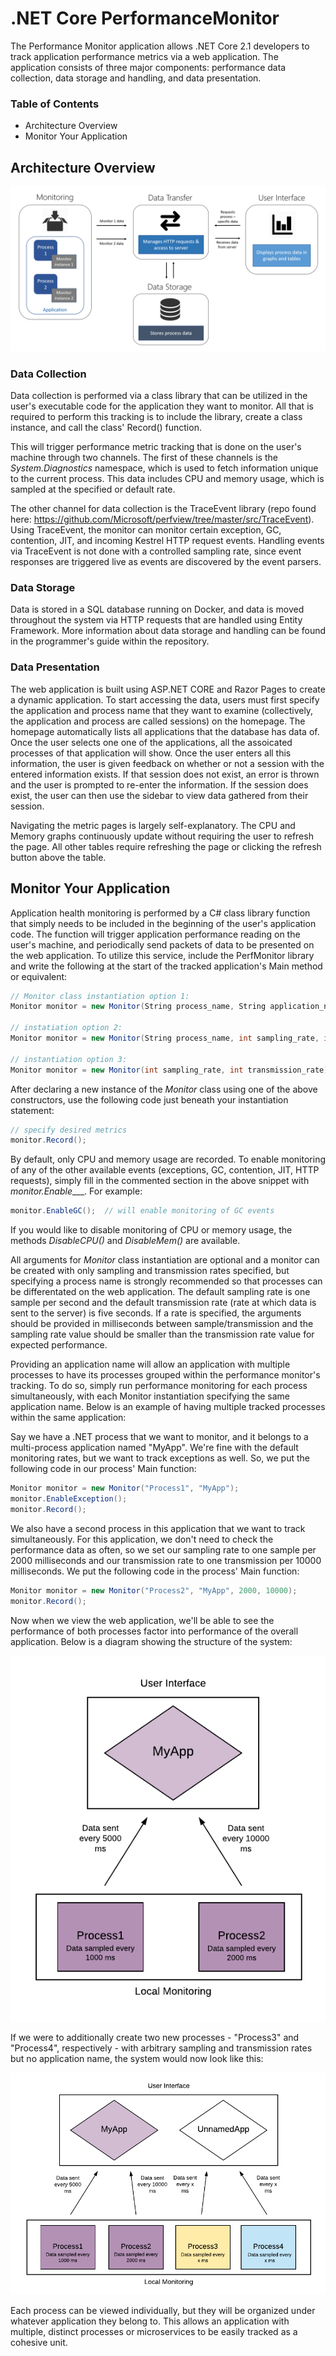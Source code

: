 # .NET Core PerformanceMonitor
The Performance Monitor application allows .NET Core 2.1 developers to track application performance metrics via a web application. The application consists of three major components: performance data collection, data storage and handling, and data presentation. 

### Table of Contents
* Architecture Overview
* Monitor Your Application



## Architecture Overview

![Architecture Diagram](Architecture.PNG)

### Data Collection
Data collection is performed via a class library that can be utilized in the user's executable code for the application they want to monitor. All that is required to perform this tracking is to include the library, create a class instance, and call the class' Record() function.

This will trigger performance metric tracking that is done on the user's machine through two channels. The first of these channels is the _System.Diagnostics_ namespace, which is used to fetch information unique to the current process. This data includes CPU and memory usage, which is sampled at the specified or default rate.

The other channel for data collection is the TraceEvent library (repo found here: https://github.com/Microsoft/perfview/tree/master/src/TraceEvent). Using TraceEvent, the monitor can monitor certain exception, GC, contention, JIT, and incoming Kestrel HTTP request events. Handling events via TraceEvent is not done with a controlled sampling rate, since event responses are triggered live as events are discovered by the event parsers.

### Data Storage
Data is stored in a SQL database running on Docker, and data is moved throughout the system via HTTP requests that are handled using Entity Framework. More information about data storage and handling can be found in the programmer's guide within the repository.

### Data Presentation
The web application is built using ASP.NET CORE and Razor Pages to create a dynamic application. To start accessing the data, users must first specify the application and process name that they want to examine (collectively, the application and process are called sessions) on the homepage. The homepage automatically lists all applications that the database has data of. Once the user selects one one of the applications, all the assoicated processes of that application will show. Once the user enters all this information, the user is given feedback on whether or not a session with the entered information exists. If that session does not exist, an error is thrown and the user is prompted to re-enter the information. If the session does exist, the user can then use the sidebar to view data gathered from their session.

Navigating the metric pages is largely self-explanatory. The CPU and Memory graphs continuously update without requiring the user to refresh the page. All other tables require refreshing the page or clicking the refresh button above the table.

## Monitor Your Application
Application health monitoring is performed by a C# class library function that simply needs to be included in the beginning of the user's application code. The function will trigger application performance reading on the user's machine, and periodically send packets of data to be presented on the web application. To utilize this service, include the PerfMonitor library and write the following at the start of the tracked application's Main method or equivalent:

```cs
// Monitor class instantiation option 1:
Monitor monitor = new Monitor(String process_name, String application_name, int sampling_rate, int transmission_rate);

// instatiation option 2:
Monitor monitor = new Monitor(String process_name, int sampling_rate, int transmission_rate);

// instantiation option 3:
Monitor monitor = new Monitor(int sampling_rate, int transmission_rate);
```

After declaring a new instance of the _Monitor_ class using one of the above constructors, use the following code just beneath your instantiation statement:

```cs
// specify desired metrics
monitor.Record();
```

By default, only CPU and memory usage are recorded. To enable monitoring of any of the other available events (exceptions, GC, contention, JIT, HTTP requests), simply fill in the commented section in the above snippet with _monitor.Enable____. For example:

```cs
monitor.EnableGC();  // will enable monitoring of GC events
```

If you would like to disable monitoring of CPU or memory usage, the methods _DisableCPU()_ and _DisableMem()_ are available.

All arguments for _Monitor_ class instantiation are optional and a monitor can be created with only sampling and transmission rates specified, but specifying a process name is strongly recommended so that processes can be differentated on the web application. The default sampling rate is one sample per second and the default transmission rate (rate at which data is sent to the server) is five seconds. If a rate is specified, the arguments should be provided in milliseconds between sample/transmission and the sampling rate value should be smaller than the transmission rate value for expected performance.

Providing an application name will allow an application with multiple processes to have its processes grouped within the performance monitor's tracking. To do so, simply run performance monitoring for each process simultaneously, with each Monitor instantiation specifying the same application name. Below is an example of having multiple tracked processes within the same application:

Say we have a .NET process that we want to monitor, and it belongs to a multi-process application named "MyApp". We're fine with the default monitoring rates, but we want to track exceptions as well. So, we put the following code in our process' Main function:

```cs
Monitor monitor = new Monitor("Process1", "MyApp");
monitor.EnableException();
monitor.Record();
```

We also have a second process in this application that we want to track simultaneously. For this application, we don't need to check the performance data as often, so we set our sampling rate to one sample per 2000 milliseconds and our transmission rate to one transmission per 10000 milliseconds. We put the following code in the process' Main function:

```cs
Monitor monitor = new Monitor("Process2", "MyApp", 2000, 10000);
monitor.Record();
```

Now when we view the web application, we'll be able to see the performance of both processes factor into performance of the overall application. Below is a diagram showing the structure of the system:

![Application Diagram](Application.png)

If we were to additionally create two new processes - "Process3" and "Process4", respectively - with arbitrary sampling and transmission rates but no application name, the system would now look like this:

![New Application Diagram](Applications.png)

Each process can be viewed individually, but they will be organized under whatever application they belong to. This allows an application with multiple, distinct processes or microservices to be easily tracked as a cohesive unit.
